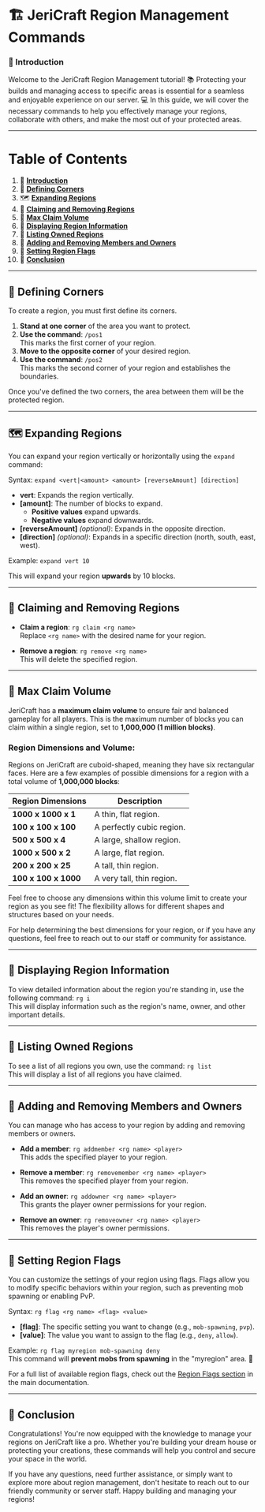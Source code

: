 # 🏗️ JeriCraft Region Management Commands

### 🎯 Introduction

Welcome to the JeriCraft Region Management tutorial! 📚 Protecting your builds and managing access to specific areas is
essential for a seamless and enjoyable experience on our server. 💻 In this guide, we will cover the necessary commands
to help you effectively manage your regions, collaborate with others, and make the most out of your protected areas.

---

# Table of Contents

1. 🎯 [**Introduction**](#-introduction)
2. 🔺 [**Defining Corners**](#-defining-corners)
3. 🗺️ [**Expanding Regions**](#-expanding-regions)
4. 🔐 [**Claiming and Removing Regions**](#-claiming-and-removing-regions)
5. 🌟 [**Max Claim Volume**](#-max-claim-volume)
6. 📖 [**Displaying Region Information**](#-displaying-region-information)
7. 📝 [**Listing Owned Regions**](#-listing-owned-regions)
8. 👥 [**Adding and Removing Members and Owners**](#-adding-and-removing-members-and-owners)
9. 🔮 [**Setting Region Flags**](#-setting-region-flags)
10. 🌟 [**Conclusion**](#-conclusion)

---

## 🔺 Defining Corners

To create a region, you must first define its corners.

1. **Stand at one corner** of the area you want to protect.
2. **Use the command**: `/pos1`  
   This marks the first corner of your region.
3. **Move to the opposite corner** of your desired region.
4. **Use the command**: `/pos2`  
   This marks the second corner of your region and establishes the boundaries.

Once you've defined the two corners, the area between them will be the protected region.

---

## 🗺️ Expanding Regions

You can expand your region vertically or horizontally using the `expand` command:

Syntax: `expand <vert|<amount> <amount> [reverseAmount] [direction]`

- **vert**: Expands the region vertically.
- **[amount]**: The number of blocks to expand.
    - **Positive values** expand upwards.
    - **Negative values** expand downwards.
- **[reverseAmount]** *(optional)*: Expands in the opposite direction.
- **[direction]** *(optional)*: Expands in a specific direction (north, south, east, west).

Example: `expand vert 10`

This will expand your region **upwards** by 10 blocks.

---

## 🔐 Claiming and Removing Regions

- **Claim a region**: `rg claim <rg name>`  
  Replace `<rg name>` with the desired name for your region.

- **Remove a region**: `rg remove <rg name>`  
  This will delete the specified region.

---

## 🌟 Max Claim Volume

JeriCraft has a **maximum claim volume** to ensure fair and balanced gameplay for all players. This is the maximum
number of blocks you can claim within a single region, set to **1,000,000 (1 million blocks)**.

### Region Dimensions and Volume:

Regions on JeriCraft are cuboid-shaped, meaning they have six rectangular faces. Here are a few examples of possible
dimensions for a region with a total volume of **1,000,000 blocks**:

| **Region Dimensions** | **Description**           |
|-----------------------|---------------------------|
| **1000 x 1000 x 1**   | A thin, flat region.      |
| **100 x 100 x 100**   | A perfectly cubic region. |
| **500 x 500 x 4**     | A large, shallow region.  |
| **1000 x 500 x 2**    | A large, flat region.     |
| **200 x 200 x 25**    | A tall, thin region.      |
| **100 x 100 x 1000**  | A very tall, thin region. |

Feel free to choose any dimensions within this volume limit to create your region as you see fit! The flexibility allows
for different shapes and structures based on your needs.

For help determining the best dimensions for your region, or if you have any questions, feel free to reach out to our
staff or community for assistance.

---

## 📖 Displaying Region Information

To view detailed information about the region you're standing in, use the following command: `rg i`  
This will display information such as the region's name, owner, and other important details.

---

## 📝 Listing Owned Regions

To see a list of all regions you own, use the command: `rg list`  
This will display a list of all regions you have claimed.

---

## 👥 Adding and Removing Members and Owners

You can manage who has access to your region by adding and removing members or owners.

- **Add a member**: `rg addmember <rg name> <player>`  
  This adds the specified player to your region.

- **Remove a member**: `rg removemember <rg name> <player>`  
  This removes the specified player from your region.

- **Add an owner**: `rg addowner <rg name> <player>`  
  This grants the player owner permissions for your region.

- **Remove an owner**: `rg removeowner <rg name> <player>`  
  This removes the player's owner permissions.

---

## 🔮 Setting Region Flags

You can customize the settings of your region using flags. Flags allow you to modify specific behaviors within your
region, such as preventing mob spawning or enabling PvP.

Syntax: `rg flag <rg name> <flag> <value>`

- **[flag]**: The specific setting you want to change (e.g., `mob-spawning`, `pvp`).
- **[value]**: The value you want to assign to the flag (e.g., `deny`, `allow`).

Example: `rg flag myregion mob-spawning deny`  
This command will **prevent mobs from spawning** in the "myregion" area. 🚫

For a full list of available region flags, check out
the [Region Flags section](/MINECRAFT/features/features#8-WorldGuard) in the
main documentation.

---

## 🌟 Conclusion

Congratulations! You're now equipped with the knowledge to manage your regions on JeriCraft like a pro. Whether you're
building your dream house or protecting your creations, these commands will help you control and secure your space in
the world.

If you have any questions, need further assistance, or simply want to explore more about region management, don't
hesitate to reach out to our friendly community or server staff. Happy building and managing your regions!
